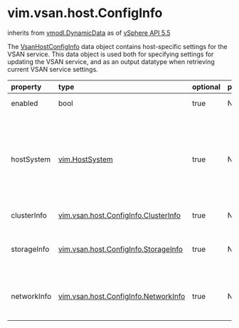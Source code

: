 vim.vsan.host.ConfigInfo
========================
inherits from [vmodl.DynamicData](docs/vmodl.DynamicData.md)
as of [vSphere API 5.5](vim.version.md#vim.version.version9)


The <a href="vim.vsan.host.ConfigInfo.md">VsanHostConfigInfo</a> data object contains host-specific settings  for the VSAN service.  This data object is used both for specifying  settings for updating the VSAN service, and as an output datatype  when retrieving current VSAN service settings.

| property | type | optional | priv | desc |
|:---------|:-----|:---------|:-----|:-----|
| enabled | bool | true | None | Whether the VSAN service is currently enabled on this host. |
| hostSystem | [vim.HostSystem](vim.HostSystem.md "vim.HostSystem") | true | None | The <a href="vim.HostSystem.md">HostSystem</a> for this host.   This argument is required when this configuration is specified as  an input to VC-level APIs.  When this configuration is specified  to a host-level direct API, this argument may be omitted.<br>See <a href="vim.ComputeResource.md#reconfigureEx">ReconfigureComputeResource_Task</a><br>See <a href="vim.host.VsanSystem.md#update">UpdateVsan_Task</a><br> |
| clusterInfo | [vim.vsan.host.ConfigInfo.ClusterInfo](vim.vsan.host.ConfigInfo.ClusterInfo.md "vim.vsan.host.ConfigInfo.ClusterInfo") | true | None | The VSAN service cluster configuration for this host. |
| storageInfo | [vim.vsan.host.ConfigInfo.StorageInfo](vim.vsan.host.ConfigInfo.StorageInfo.md "vim.vsan.host.ConfigInfo.StorageInfo") | true | None | The VSAN storage configuration for this host.   VSAN storage configuration settings are independent of the  current value of <a href="vim.vsan.host.ConfigInfo.md#enabled">enabled</a>. |
| networkInfo | [vim.vsan.host.ConfigInfo.NetworkInfo](vim.vsan.host.ConfigInfo.NetworkInfo.md "vim.vsan.host.ConfigInfo.NetworkInfo") | true | None | The VSAN network configuration for this host.   VSAN network configuration settings are independent of the  current value of <a href="vim.vsan.host.ConfigInfo.md#enabled">enabled</a>. |


